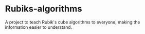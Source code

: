 # Rubiks-algorithms
A project to teach Rubik's cube algorithms to everyone, making the information easier to understand.
